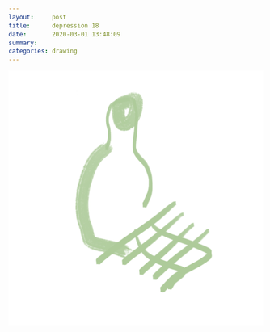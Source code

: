 ```yaml
---
layout:     post
title:      depression 18
date:       2020-03-01 13:48:09
summary:    
categories: drawing
---
```

![depression 18](/images/diary/depression-18.png ".")
